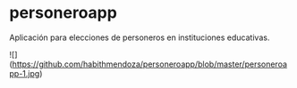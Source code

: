 # personeroapp
Aplicación para elecciones de personeros  en instituciones educativas.

![] (https://github.com/habithmendoza/personeroapp/blob/master/personeroapp-1.jpg)
